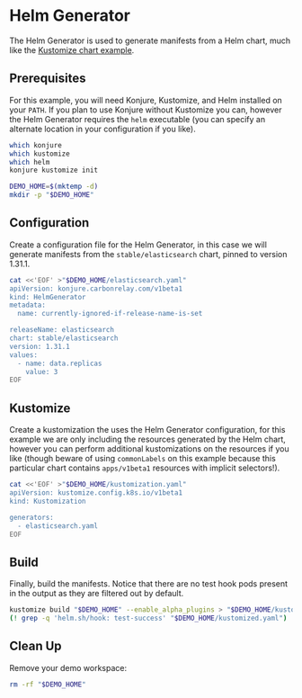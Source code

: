 # Helm Generator

The Helm Generator is used to generate manifests from a Helm chart, much like the [Kustomize chart example](https://github.com/kubernetes-sigs/kustomize/blob/master/examples/chart.md).

## Prerequisites

For this example, you will need Konjure, Kustomize, and Helm installed on your `PATH`. If you plan to use Konjure without Kustomize you can, however the Helm Generator requires the `helm` executable (you can specify an alternate location in your configuration if you like).

```bash
which konjure
which kustomize
which helm
konjure kustomize init

DEMO_HOME=$(mktemp -d)
mkdir -p "$DEMO_HOME"
```

## Configuration

Create a configuration file for the Helm Generator, in this case we will generate manifests from the `stable/elasticsearch` chart, pinned to version 1.31.1.

```bash
cat <<'EOF' >"$DEMO_HOME/elasticsearch.yaml"
apiVersion: konjure.carbonrelay.com/v1beta1
kind: HelmGenerator
metadata:
  name: currently-ignored-if-release-name-is-set

releaseName: elasticsearch
chart: stable/elasticsearch
version: 1.31.1
values:
  - name: data.replicas
    value: 3
EOF
```

## Kustomize

Create a kustomization the uses the Helm Generator configuration, for this example we are only including the resources generated by the Helm chart, however you can perform additional kustomizations on the resources if you like (though beware of using `commonLabels` on this example because this particular chart contains `apps/v1beta1` resources with implicit selectors!).

```bash
cat <<'EOF' >"$DEMO_HOME/kustomization.yaml"
apiVersion: kustomize.config.k8s.io/v1beta1
kind: Kustomization

generators:
  - elasticsearch.yaml
EOF
```

## Build

Finally, build the manifests. Notice that there are no test hook pods present in the output as they are filtered out by default.

```bash
kustomize build "$DEMO_HOME" --enable_alpha_plugins > "$DEMO_HOME/kustomized.yaml"
(! grep -q 'helm.sh/hook: test-success' "$DEMO_HOME/kustomized.yaml")
```

## Clean Up

Remove your demo workspace:

```bash
rm -rf "$DEMO_HOME"
```